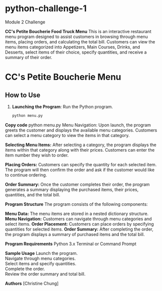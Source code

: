 # python-challenge-1
Module 2 Challenge 

**CC's Petite Boucherie Food Truck Menu**
This is an interactive restaurant menu program designed to assist customers in browsing through menu items, placing orders, and calculating the total bill. Customers can view the menu items categorized into Appetizers, Main Courses, Drinks, and Desserts, select items of their choice, specify quantities, and receive a summary of their order.

# CC's Petite Boucherie Menu
## How to Use

1. **Launching the Program**: Run the Python program.
   
   ```bash
   python menu.py

**Copy code**
python menu.py
Menu Navigation: Upon launch, the program greets the customer and displays the available menu categories. Customers can select a menu category to view the items in that category.

**Selecting Menu Items:** After selecting a category, the program displays the items within that category along with their prices. Customers can enter the item number they wish to order.

**Placing Orders:** Customers can specify the quantity for each selected item. The program will then confirm the order and ask if the customer would like to continue ordering.

**Order Summary:** Once the customer completes their order, the program generates a summary displaying the purchased items, their prices, quantities, and the total bill.

**Program Structure**
The program consists of the following components:

**Menu Data:** The menu items are stored in a nested dictionary structure.
**Menu Navigation:** Customers can navigate through menu categories and select items.
**Order Placement:** Customers can place orders by specifying quantities for selected items.
**Order Summary:** After completing the order, the program displays a summary of purchased items and the total bill.

**Program Requirements**
Python 3.x
Terminal or Command Prompt

**Sample Usage**
Launch the program. <br>
Navigate through menu categories. <br>
Select items and specify quantities. <br>
Complete the order. <br>
Review the order summary and total bill. <br>

**Authors**
[Christine Chung]
